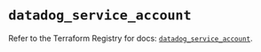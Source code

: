 # `datadog_service_account`

Refer to the Terraform Registry for docs: [`datadog_service_account`](https://registry.terraform.io/providers/datadog/datadog/3.74.0/docs/resources/service_account).
